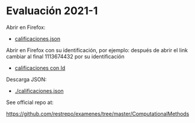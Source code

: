 # Evaluación 2021-1
Abrir en Firefox:
* [calificaciones.json](https://computationalmethods.github.io/Evaluacion_2021-1/calificaciones.json)

Abrir en Firefox con su identificación, por ejemplo: después de abrir el link cambiar al final 1113674432 por su identificación
* [calificaciones con Id](https://computationalmethods.github.io/Evaluacion_2021-1/calificaciones.json?Id=1113674432)

Descarga JSON:
* [./calificaciones.json](./calificaciones.json)

See official repo at:

https://github.com/restrepo/examenes/tree/master/ComputationalMethods

